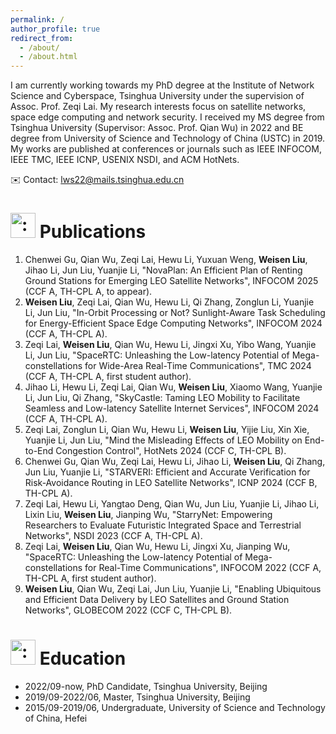 ```yaml
---
permalink: /
author_profile: true
redirect_from: 
  - /about/
  - /about.html
---
```



I am currently working towards my PhD degree at the Institute of Network Science and Cyberspace, Tsinghua University under the supervision of Assoc. Prof. Zeqi Lai. My research interests focus on satellite networks, space edge computing and network security.
I received my MS degree from Tsinghua University (Supervisor: Assoc. Prof. Qian Wu) in 2022 and BE degree from University of Science and Technology of China (USTC) in 2019.
My works are published at conferences or journals such as IEEE INFOCOM, IEEE TMC, IEEE ICNP, USENIX NSDI, and ACM HotNets.

:envelope: Contact: lws22@mails.tsinghua.edu.cn


# <span id="publications"><img class="emoji" title=":book:" alt=":book:" src="https://github.githubassets.com/images/icons/emoji/unicode/1f4d6.png" height="40" width="40"> Publications</span>

1. Chenwei Gu, Qian Wu, Zeqi Lai, Hewu Li, Yuxuan Weng, **Weisen Liu**, Jihao Li, Jun Liu, Yuanjie Li, "NovaPlan: An Efficient Plan of Renting Ground Stations for Emerging LEO Satellite Networks", INFOCOM 2025 (CCF A, TH-CPL A, to appear).
1. **Weisen Liu**, Zeqi Lai, Qian Wu, Hewu Li, Qi Zhang, Zonglun Li, Yuanjie Li, Jun Liu, "In-Orbit Processing or Not? Sunlight-Aware Task Scheduling for Energy-Efficient Space Edge Computing Networks", INFOCOM 2024 (CCF A, TH-CPL A).
1. Zeqi Lai, **Weisen Liu**, Qian Wu, Hewu Li, Jingxi Xu, Yibo Wang, Yuanjie Li, Jun Liu, "SpaceRTC: Unleashing the Low-latency Potential of Mega-constellations for Wide-Area Real-Time Communications", TMC 2024 (CCF A, TH-CPL A, first student author).
1. Jihao Li, Hewu Li, Zeqi Lai, Qian Wu, **Weisen Liu**, Xiaomo Wang, Yuanjie Li, Jun Liu, Qi Zhang, "SkyCastle: Taming LEO Mobility to Facilitate Seamless and Low-latency Satellite Internet Services", INFOCOM 2024 (CCF A, TH-CPL A).
1. Zeqi Lai, Zonglun Li, Qian Wu, Hewu Li, **Weisen Liu**, Yijie Liu, Xin Xie, Yuanjie Li, Jun Liu, "Mind the Misleading Effects of LEO Mobility on End-to-End Congestion Control", HotNets 2024 (CCF C, TH-CPL B).
1. Chenwei Gu, Qian Wu, Zeqi Lai, Hewu Li, Jihao Li, **Weisen Liu**, Qi Zhang, Jun Liu, Yuanjie Li, "STARVERI: Efficient and Accurate Verification for Risk-Avoidance Routing in LEO Satellite Networks", ICNP 2024 (CCF B, TH-CPL A).
1. Zeqi Lai, Hewu Li, Yangtao Deng, Qian Wu, Jun Liu, Yuanjie Li, Jihao Li, Lixin Liu, **Weisen Liu**, Jianping Wu, "StarryNet: Empowering Researchers to Evaluate Futuristic Integrated Space and Terrestrial Networks", NSDI 2023 (CCF A, TH-CPL A).
1. Zeqi Lai, **Weisen Liu**, Qian Wu, Hewu Li, Jingxi Xu, Jianping Wu, "SpaceRTC: Unleashing the Low-latency Potential of Mega-constellations for Real-Time Communications", INFOCOM 2022 (CCF A, TH-CPL A, first student author).
1. **Weisen Liu**, Qian Wu, Zeqi Lai, Jun Liu, Yuanjie Li, "Enabling Ubiquitous and Efficient Data Delivery by LEO Satellites and Ground Station Networks", GLOBECOM 2022 (CCF C, TH-CPL B).

# <span id="education"><img class="emoji" title=":mortar_board:" alt=":mortar_board:" src="https://github.githubassets.com/images/icons/emoji/unicode/1f393.png" height="40" width="40"> Education</span>
- 2022/09-now, PhD Candidate, Tsinghua University, Beijing
- 2019/09-2022/06, Master, Tsinghua University, Beijing
- 2015/09-2019/06, Undergraduate, University of Science and Technology of China, Hefei

